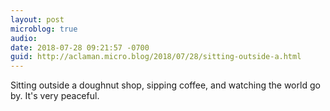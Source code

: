 ```yaml
---
layout: post
microblog: true
audio: 
date: 2018-07-28 09:21:57 -0700
guid: http://aclaman.micro.blog/2018/07/28/sitting-outside-a.html
---
```

Sitting outside a doughnut shop, sipping coffee, and watching the world go by. It's very peaceful.
